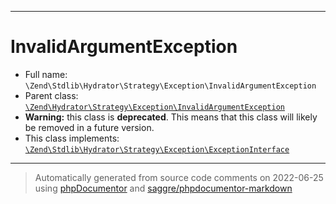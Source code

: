 ***

# InvalidArgumentException

* Full name: `\Zend\Stdlib\Hydrator\Strategy\Exception\InvalidArgumentException`
* Parent
  class: [`\Zend\Hydrator\Strategy\Exception\InvalidArgumentException`](../../../../Hydrator/Strategy/Exception/InvalidArgumentException.md)
* **Warning:** this class is **deprecated**. This means that this class will likely be removed in a future version.
* This class implements:
  [`\Zend\Stdlib\Hydrator\Strategy\Exception\ExceptionInterface`](./ExceptionInterface.md)

***
> Automatically generated from source code comments on 2022-06-25 using [phpDocumentor](http://www.phpdoc.org/) and [saggre/phpdocumentor-markdown](https://github.com/Saggre/phpDocumentor-markdown)
